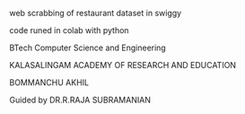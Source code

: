  web scrabbing of restaurant dataset in swiggy
 
 code runed in colab with python
 
 BTech Computer Science and Engineering
 
 KALASALINGAM ACADEMY OF RESEARCH AND EDUCATION
 
 BOMMANCHU AKHIL
 
 Guided by DR.R.RAJA SUBRAMANIAN

